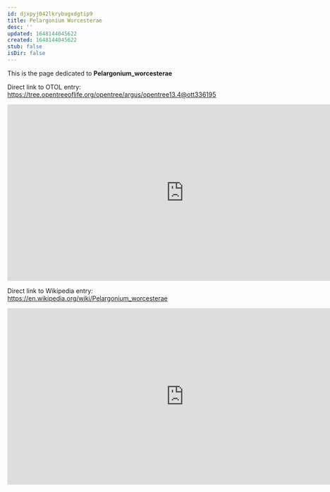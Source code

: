 ```yaml
---
id: djxpyj042lkrybugxdgtip9
title: Pelargonium Worcesterae
desc: ''
updated: 1648144045622
created: 1648144045622
stub: false
isDir: false
---
```

This is the page dedicated to **Pelargonium_worcesterae**


Direct link to OTOL entry: https://tree.opentreeoflife.org/opentree/argus/opentree13.4@ott336195



<html>
    <body>
    <iframe src="https://tree.opentreeoflife.org/opentree/argus/opentree13.4@ott336195"
    width="800" height="400" frameborder="0" allowfullscreen> </iframe>
    </body>
</html>
    


Direct link to Wikipedia entry: https://en.wikipedia.org/wiki/Pelargonium_worcesterae



<html>
    <body>
    <iframe src="https://en.wikipedia.org/wiki/Pelargonium_worcesterae"
    width="800" height="400" frameborder="0" allowfullscreen> </iframe>
    </body>
</html>
    
